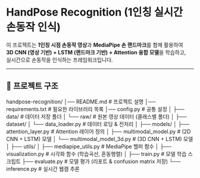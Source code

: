 # HandPose Recognition (1인칭 실시간 손동작 인식)

이 프로젝트는 **1인칭 시점 손동작 영상**과 **MediaPipe 손 랜드마크**를 함께 활용하여  
**3D CNN (영상 기반) + LSTM (랜드마크 기반) + Attention 융합 모델**을 학습하고,  
실시간으로 손동작을 인식하는 프레임워크입니다.

---

## 📂 프로젝트 구조
handpose-recognition/
│── README.md # 프로젝트 설명
│── requirements.txt # 필요한 라이브러리 목록
│── config.py # 공통 설정
│
├── data/ # 데이터 저장 폴더
│ └── raw/ # 원본 영상 데이터 (클래스별 폴더)
│
├── dataset/
│ └── data_loader.py # 데이터 로딩 & 전처리
│
├── models/
│ ├── attention_layer.py # Attention 레이어 정의
│ ├── multimodal_model.py # (2D CNN + LSTM) 모델
│ └── multimodal_model_3d.py # (3D CNN + LSTM) 모델
│
├── utils/
│ ├── mediapipe_utils.py # MediaPipe 헬퍼 함수
│ ├── visualization.py # 시각화 함수 (학습곡선, 혼동행렬)
│
├── train.py # 모델 학습 스크립트
├── evaluate.py # 모델 평가 (리포트 & confusion matrix 저장)
└── inference.py # 실시간 웹캠 추론

